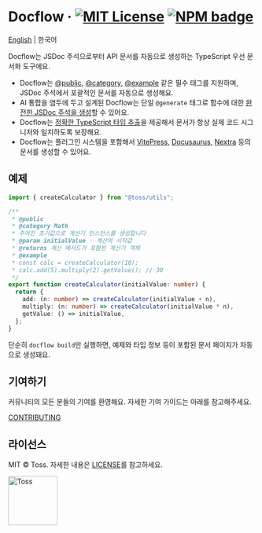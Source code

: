 # Docflow &middot; [![MIT License](https://img.shields.io/badge/license-MIT-blue.svg)](https://github.com/toss/docflow/blob/main/LICENSE) [![NPM badge](https://img.shields.io/npm/v/docflow?logo=npm)](https://www.npmjs.com/package/docflow)

[English](https://github.com/toss/docflow/blob/main/README.md) | 한국어

Docflow는 JSDoc 주석으로부터 API 문서를 자동으로 생성하는 TypeScript 우선 문서화 도구에요.

- Docflow는 [@public](https://docflow.dev/reference/public), [@category](https://docflow.dev/reference/category), [@example](https://docflow.dev/reference/example) 같은 필수 태그를 지원하며, JSDoc 주석에서 포괄적인 문서를 자동으로 생성해요.
- AI 통합을 염두에 두고 설계된 Docflow는 단일 `@generate` 태그로 함수에 대한 [완전한 JSDoc 주석을 생성](https://docflow.dev/features/ai-generation)할 수 있어요.
- Docflow는 [정확한 TypeScript 타입 추출](https://docflow.dev/features/typescript)을 제공해서 문서가 항상 실제 코드 시그니처와 일치하도록 보장해요.
- Docflow는 플러그인 시스템을 포함해서 [VitePress](https://docflow.dev/plugins/vitepress), [Docusaurus](https://docflow.dev/plugins/docusaurus), [Nextra](https://docflow.dev/plugins/nextra) 등의 문서를 생성할 수 있어요.

## 예제

```typescript
import { createCalculator } from "@toss/utils";

/**
 * @public
 * @category Math
 * 주어진 초기값으로 계산기 인스턴스를 생성합니다
 * @param initialValue - 계산의 시작값
 * @returns 계산 메서드가 포함된 계산기 객체
 * @example
 * const calc = createCalculator(10);
 * calc.add(5).multiply(2).getValue(); // 30
 */
export function createCalculator(initialValue: number) {
  return {
    add: (n: number) => createCalculator(initialValue + n),
    multiply: (n: number) => createCalculator(initialValue * n),
    getValue: () => initialValue,
  };
}
```

단순히 `docflow build`만 실행하면, 예제와 타입 정보 등이 포함된 문서 페이지가 자동으로 생성돼요.

## 기여하기

커뮤니티의 모든 분들의 기여를 환영해요. 자세한 기여 가이드는 아래를 참고해주세요.

[CONTRIBUTING](https://github.com/toss/docflow/blob/main/.github/CONTRIBUTING.md)

## 라이선스

MIT © Toss. 자세한 내용은 [LICENSE](./LICENSE)를 참고하세요.

<a title="Toss" href="https://toss.im">
  <picture>
    <source media="(prefers-color-scheme: dark)" srcset="https://static.toss.im/logos/png/4x/logo-toss-reverse.png">
    <img alt="Toss" src="https://static.toss.im/logos/png/4x/logo-toss.png" width="100">
  </picture>
</a>

